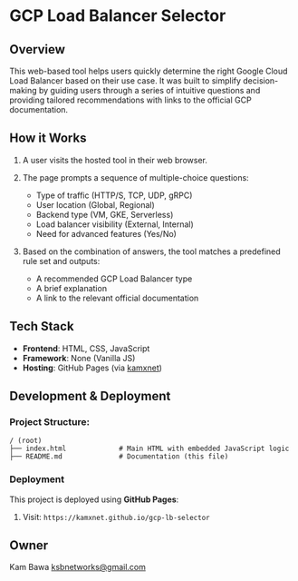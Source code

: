 # GCP Load Balancer Selector

## Overview

This web-based tool helps users quickly determine the right Google Cloud Load Balancer based on their use case. It was built to simplify decision-making by guiding users through a series of intuitive questions and providing tailored recommendations with links to the official GCP documentation.

## How it Works

1. A user visits the hosted tool in their web browser.
2. The page prompts a sequence of multiple-choice questions:

   * Type of traffic (HTTP/S, TCP, UDP, gRPC)
   * User location (Global, Regional)
   * Backend type (VM, GKE, Serverless)
   * Load balancer visibility (External, Internal)
   * Need for advanced features (Yes/No)
3. Based on the combination of answers, the tool matches a predefined rule set and outputs:

   * A recommended GCP Load Balancer type
   * A brief explanation
   * A link to the relevant official documentation

## Tech Stack

* **Frontend**: HTML, CSS, JavaScript
* **Framework**: None (Vanilla JS)
* **Hosting**: GitHub Pages (via [kamxnet](https://github.com/kamxnet/gcp-lb-selector))

## Development & Deployment

### Project Structure:

```
/ (root)
├── index.html             # Main HTML with embedded JavaScript logic
├── README.md              # Documentation (this file)
```


### Deployment

This project is deployed using **GitHub Pages**:

1. Visit: `https://kamxnet.github.io/gcp-lb-selector`

## Owner

Kam Bawa [ksbnetworks@gmail.com](mailto:ksbnetworks@gmail.com.com)
